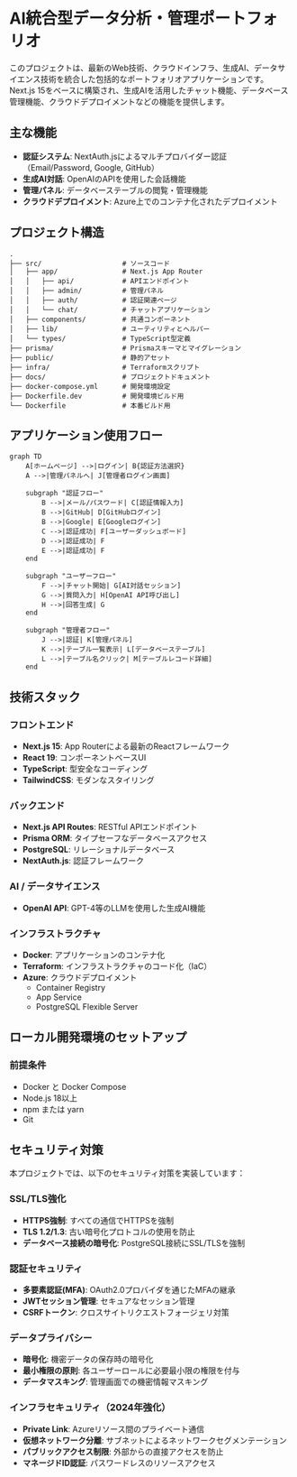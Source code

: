 # AI統合型データ分析・管理ポートフォリオ

このプロジェクトは、最新のWeb技術、クラウドインフラ、生成AI、データサイエンス技術を統合した包括的なポートフォリオアプリケーションです。Next.js 15をベースに構築され、生成AIを活用したチャット機能、データベース管理機能、クラウドデプロイメントなどの機能を提供します。

## 主な機能

- **認証システム**: NextAuth.jsによるマルチプロバイダー認証（Email/Password, Google, GitHub）
- **生成AI対話**: OpenAIのAPIを使用した会話機能
- **管理パネル**: データベーステーブルの閲覧・管理機能
- **クラウドデプロイメント**: Azure上でのコンテナ化されたデプロイメント

## プロジェクト構造

```
.
├── src/                    # ソースコード
│   ├── app/                # Next.js App Router
│   │   ├── api/            # APIエンドポイント
│   │   ├── admin/          # 管理パネル
│   │   ├── auth/           # 認証関連ページ
│   │   └── chat/           # チャットアプリケーション
│   ├── components/         # 共通コンポーネント
│   ├── lib/                # ユーティリティとヘルパー
│   └── types/              # TypeScript型定義
├── prisma/                 # Prismaスキーマとマイグレーション
├── public/                 # 静的アセット
├── infra/                  # Terraformスクリプト
├── docs/                   # プロジェクトドキュメント
├── docker-compose.yml      # 開発環境設定
├── Dockerfile.dev          # 開発環境ビルド用
└── Dockerfile              # 本番ビルド用
```

## アプリケーション使用フロー

```mermaid
graph TD
    A[ホームページ] -->|ログイン| B{認証方法選択}
    A -->|管理パネルへ| J[管理者ログイン画面]
    
    subgraph "認証フロー"
        B -->|メール/パスワード| C[認証情報入力]
        B -->|GitHub| D[GitHubログイン]
        B -->|Google| E[Googleログイン]
        C -->|認証成功| F[ユーザーダッシュボード]
        D -->|認証成功| F
        E -->|認証成功| F
    end

    subgraph "ユーザーフロー"
        F -->|チャット開始| G[AI対話セッション]
        G -->|質問入力| H[OpenAI API呼び出し]
        H -->|回答生成| G
    end

    subgraph "管理者フロー"
        J -->|認証| K[管理パネル]
        K -->|テーブル一覧表示| L[データベーステーブル]
        L -->|テーブル名クリック| M[テーブルレコード詳細]
    end
```

## 技術スタック

### フロントエンド
- **Next.js 15**: App Routerによる最新のReactフレームワーク
- **React 19**: コンポーネントベースUI
- **TypeScript**: 型安全なコーディング
- **TailwindCSS**: モダンなスタイリング

### バックエンド
- **Next.js API Routes**: RESTful APIエンドポイント
- **Prisma ORM**: タイプセーフなデータベースアクセス
- **PostgreSQL**: リレーショナルデータベース
- **NextAuth.js**: 認証フレームワーク

### AI / データサイエンス
- **OpenAI API**: GPT-4等のLLMを使用した生成AI機能

### インフラストラクチャ
- **Docker**: アプリケーションのコンテナ化
- **Terraform**: インフラストラクチャのコード化（IaC）
- **Azure**: クラウドデプロイメント
  - Container Registry
  - App Service
  - PostgreSQL Flexible Server

## ローカル開発環境のセットアップ

### 前提条件
- Docker と Docker Compose
- Node.js 18以上
- npm または yarn
- Git

## セキュリティ対策

本プロジェクトでは、以下のセキュリティ対策を実装しています：

### SSL/TLS強化
- **HTTPS強制**: すべての通信でHTTPSを強制
- **TLS 1.2/1.3**: 古い暗号化プロトコルの使用を防止
- **データベース接続の暗号化**: PostgreSQL接続にSSL/TLSを強制

### 認証セキュリティ
- **多要素認証(MFA)**: OAuth2.0プロバイダを通じたMFAの継承
- **JWTセッション管理**: セキュアなセッション管理
- **CSRFトークン**: クロスサイトリクエストフォージェリ対策

### データプライバシー
- **暗号化**: 機密データの保存時の暗号化
- **最小権限の原則**: 各ユーザーロールに必要最小限の権限を付与
- **データマスキング**: 管理画面での機密情報マスキング

### インフラセキュリティ（2024年強化）
- **Private Link**: Azureリソース間のプライベート通信
- **仮想ネットワーク分離**: サブネットによるネットワークセグメンテーション
- **パブリックアクセス制限**: 外部からの直接アクセスを防止
- **マネージドID認証**: パスワードレスのリソースアクセス
